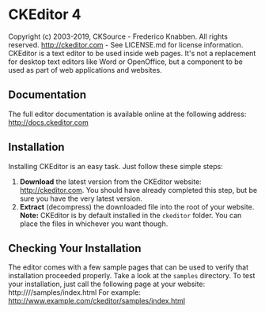 CKEditor 4
==========
Copyright (c) 2003-2019, CKSource - Frederico Knabben. All rights reserved.
http://ckeditor.com - See LICENSE.md for license information.
CKEditor is a text editor to be used inside web pages. It's not a replacement
for desktop text editors like Word or OpenOffice, but a component to be used as
part of web applications and websites.
## Documentation
The full editor documentation is available online at the following address:
http://docs.ckeditor.com
## Installation
Installing CKEditor is an easy task. Just follow these simple steps:
 1. **Download** the latest version from the CKEditor website:
    http://ckeditor.com. You should have already completed this step, but be
    sure you have the very latest version.
 2. **Extract** (decompress) the downloaded file into the root of your website.
**Note:** CKEditor is by default installed in the `ckeditor` folder. You can
place the files in whichever you want though.
## Checking Your Installation
The editor comes with a few sample pages that can be used to verify that
installation proceeded properly. Take a look at the `samples` directory.
To test your installation, just call the following page at your website:
	http://<your site>/<CKEditor installation path>/samples/index.html
For example:
	http://www.example.com/ckeditor/samples/index.html
